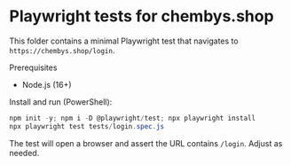 # Playwright tests for chembys.shop

This folder contains a minimal Playwright test that navigates to `https://chembys.shop/login`.

Prerequisites

- Node.js (16+)

Install and run (PowerShell):

```powershell
npm init -y; npm i -D @playwright/test; npx playwright install
npx playwright test tests/login.spec.js
```

The test will open a browser and assert the URL contains `/login`. Adjust as needed.
